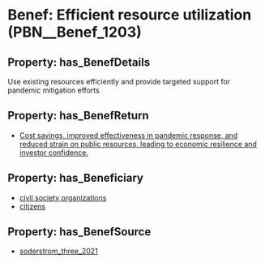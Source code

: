 # Benef: __Efficient resource utilization__ (PBN__Benef_1203)

## Property: has_BenefDetails

Use existing resources efficiently and provide targeted support for pandemic mitigation efforts

## Property: has_BenefReturn

* [Cost savings, improved effectiveness in pandemic response, and reduced strain on public resources, leading to economic resilience and investor confidence.](../BenefReturn/PBN__BenefReturn_1346)

## Property: has_Beneficiary

* [civil society organizations](../Stakeholder/PBN__Stakeholder_232)
* [citizens](../Stakeholder/PBN__Stakeholder_54)

## Property: has_BenefSource

* [soderstrom_three_2021](../Article/PBN__Article_250)

